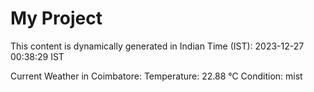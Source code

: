 # My Project

This content is dynamically generated in Indian Time (IST): 2023-12-27 00:38:29 IST


Current Weather in Coimbatore:
Temperature: 22.88 °C
Condition: mist
